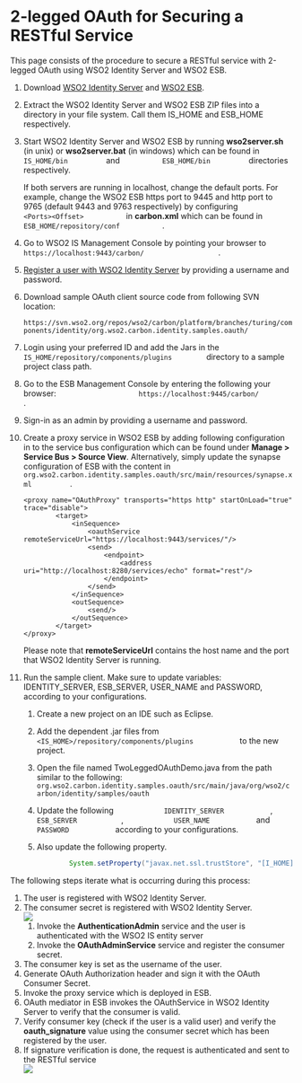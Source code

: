 # 2-legged OAuth for Securing a RESTful Service

This page consists of the procedure to secure a RESTful service with
2-legged OAuth using WSO2 Identity Server and WSO2 ESB.

1.  Download [WSO2 Identity
    Server](http://wso2.com/products/identity-server) and [WSO2
    ESB](http://wso2.com/products/enterprise-service-bus).
2.  Extract the WSO2 Identity Server and WSO2 ESB ZIP files into a
    directory in your file system. Call them IS\_HOME and ESB\_HOME
    respectively.
3.  Start WSO2 Identity Server and WSO2 ESB by running **wso2server.sh**
    (in unix) or **wso2server.bat** (in windows) which can be found in
    `           IS_HOME/bin          ` and
    `           ESB_HOME/bin          ` directories respectively.

    If both servers are running in localhost, change the default ports.
    For example, change the WSO2 ESB https port to 9445 and http port to
    9765 (default 9443 and 9763 respectively) by configuring
    `            <Ports><Offset>           ` in **carbon.xml** which can
    be found in `            ESB_HOME/repository/conf           ` .

4.  Go to WSO2 IS Management Console by pointing your browser to
    `                     https://localhost:9443/carbon/                   `
    .
5.  [Register a user with WSO2 Identity Server](_Configuring_Users_) by
    providing a username and password.
6.  Download sample OAuth client source code from following SVN
    location:  
    `                     https://svn.wso2.org/repos/wso2/carbon/platform/branches/turing/components/identity/org.wso2.carbon.identity.samples.oauth/                   `
7.  Login using your preferred ID and add the Jars in the
    `          IS_HOME/repository/components/plugins         ` directory
    to a sample project class path.
8.  Go to the ESB Management Console by entering the following your
    browser:
    `                     https://localhost:9445/carbon/                   `
    .
9.  Sign-in as an admin by providing a username and password.
10. Create a proxy service in WSO2 ESB by adding following configuration
    in to the service bus configuration which can be found under
    **Manage \> Service Bus \> Source View**. Alternatively, simply
    update the synapse configuration of ESB with the content in
    `           org.wso2.carbon.identity.samples.oauth/src/main/resources/synapse.xml          `
    .

    ``` html/xml
    <proxy name="OAuthProxy" transports="https http" startOnLoad="true" trace="disable">
            <target>
                <inSequence>
                    <oauthService remoteServiceUrl="https://localhost:9443/services/"/>
                    <send>
                        <endpoint>
                            <address uri="http://localhost:8280/services/echo" format="rest"/>
                        </endpoint>
                    </send>
                </inSequence>
                <outSequence>
                    <send/>
                </outSequence>
            </target>
    </proxy>
    ```

    Please note that **remoteServiceUrl** contains the host name and the
    port that WSO2 Identity Server is running.

11. Run the sample client. Make sure to update variables:
    IDENTITY\_SERVER, ESB\_SERVER, USER\_NAME and PASSWORD, according to
    your configurations.
    1.  Create a new project on an IDE such as Eclipse.
    2.  Add the dependent .jar files from
        `             <IS_HOME>/repository/components/plugins            `
        to the new project.

    3.  Open the file named TwoLeggedOAuthDemo.java from the path
        similar to the following:
        `             org.wso2.carbon.identity.samples.oauth/src/main/java/org/wso2/carbon/identity/samples/oauth            `

    4.  Update the following `             IDENTITY_SERVER            `
       , `             ESB_SERVER            `,
        `             USER_NAME            ` and
        `             PASSWORD            ` according to your
        configurations.

    5.  Also update the following property.

        ``` java
                System.setProperty("javax.net.ssl.trustStore", "[I_HOME]/repository/resources/security/wso2carbon.jks");
        ```

The following steps iterate what is occurring during this process:

1.  The user is registered with WSO2 Identity Server.
2.  The consumer secret is registered with WSO2 Identity Server.  
    ![](../../assets/img//29920248/29898645.png)  
    1.  Invoke the **AuthenticationAdmin** service and the user is
        authenticated with the WSO2 IS entity server
    2.  Invoke the **OAuthAdminService** service and register the
        consumer secret.
3.  The consumer key is set as the username of the user.
4.  Generate OAuth Authorization header and sign it with the OAuth
    Consumer Secret.
5.  Invoke the proxy service which is deployed in ESB.
6.  OAuth mediator in ESB invokes the OAuthService in WSO2 Identity
    Server to verify that the consumer is valid.
7.  Verify consumer key (check if the user is a valid user) and verify
    the **oauth\_signature** value using the consumer secret which has
    been registered by the user.
8.  If signature verification is done, the request is authenticated and
    sent to the RESTful service  
    ![](../../assets/img//29920248/29898644.png)
